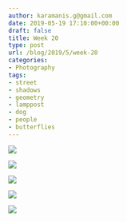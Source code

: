 ```yaml
---
author: karamanis.g@gmail.com
date: 2019-05-19 17:10:00+00:00
draft: false
title: Week 20
type: post
url: /blog/2019/5/week-20
categories:
- Photography
tags:
- street
- shadows
- geometry
- lamppost
- dog
- people
- butterflies
---
```




  
   ![](/images/2019-05-19-20195week-20/IMG_3040-2.jpeg)

  

  
   ![](/images/2019-05-19-20195week-20/IMG_3074-2.jpeg)

  

  
   ![](/images/2019-05-19-20195week-20/IMG_3077-2.jpeg)

  

  
   ![](/images/2019-05-19-20195week-20/IMG_3079-2.jpeg)

  

  
   ![](/images/2019-05-19-20195week-20/IMG_3059-2.jpeg)

  


